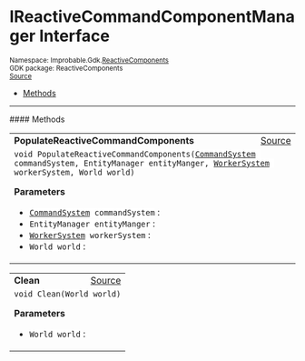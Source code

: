 
# IReactiveCommandComponentManager Interface
<sup>
Namespace: Improbable.Gdk.<a href="{{urlRoot}}/api/reactive-components-index">ReactiveComponents</a><br/>
GDK package: ReactiveComponents<br/>
<a href="https://www.github.com/spatialos/gdk-for-unity/blob/0.2.1/workers/unity/Packages/com.improbable.gdk.core/ReactiveComponents/CodegenAdapters/IReactiveCommandComponentManager.cs/#L6">Source</a>
<style>
a code {
                    padding: 0em 0.25em!important;
}
code {
                    background-color: #ffffff!important;
}
</style>
</sup>
<nav id="pageToc" class="page-toc"><ul><li><a href="#methods">Methods</a>
</ul></nav>













</p>
<hr style="width:100%; border-top-color:#d8d8d8" />
#### Methods


</p>




<table width="100%">
    <tr>
        <td style="border-right:none"><b>PopulateReactiveCommandComponents</b></td>
        <td style="border-left:none; text-align:right"><a href="https://www.github.com/spatialos/gdk-for-unity/blob/0.2.1/workers/unity/Packages/com.improbable.gdk.core/ReactiveComponents/CodegenAdapters/IReactiveCommandComponentManager.cs/#L8">Source</a></td>
    </tr>
    <tr>
        <td colspan="2">
<code>void PopulateReactiveCommandComponents(<a href="{{urlRoot}}/api/core/command-system">CommandSystem</a> commandSystem, EntityManager entityManger, <a href="{{urlRoot}}/api/core/worker-system">WorkerSystem</a> workerSystem, World world)</code></p>



</p>

<b>Parameters</b>

<ul>
<li><code><a href="{{urlRoot}}/api/core/command-system">CommandSystem</a> commandSystem</code> : </li>
<li><code>EntityManager entityManger</code> : </li>
<li><code><a href="{{urlRoot}}/api/core/worker-system">WorkerSystem</a> workerSystem</code> : </li>
<li><code>World world</code> : </li>
</ul>





</td>
    </tr>
</table>


<table width="100%">
    <tr>
        <td style="border-right:none"><b>Clean</b></td>
        <td style="border-left:none; text-align:right"><a href="https://www.github.com/spatialos/gdk-for-unity/blob/0.2.1/workers/unity/Packages/com.improbable.gdk.core/ReactiveComponents/CodegenAdapters/IReactiveCommandComponentManager.cs/#L11">Source</a></td>
    </tr>
    <tr>
        <td colspan="2">
<code>void Clean(World world)</code></p>



</p>

<b>Parameters</b>

<ul>
<li><code>World world</code> : </li>
</ul>





</td>
    </tr>
</table>






